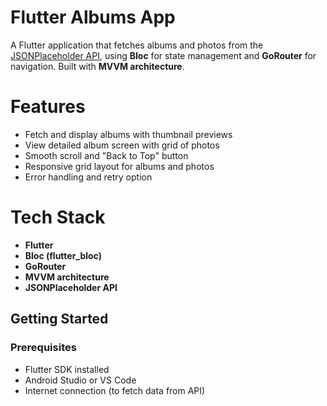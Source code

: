 # Flutter Albums App

A Flutter application that fetches albums and photos from the [JSONPlaceholder API](https://jsonplaceholder.typicode.com), using **Bloc** for state management and **GoRouter** for navigation. Built with **MVVM architecture**.

# Features

- Fetch and display albums with thumbnail previews
- View detailed album screen with grid of photos
- Smooth scroll and "Back to Top" button
- Responsive grid layout for albums and photos
- Error handling and retry option

# Tech Stack

- **Flutter**
- **Bloc (flutter_bloc)**
- **GoRouter**
- **MVVM architecture**
- **JSONPlaceholder API**

##  Getting Started

### Prerequisites

- Flutter SDK installed
- Android Studio or VS Code
- Internet connection (to fetch data from API)


